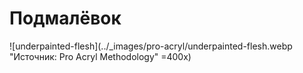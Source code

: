 # Подмалёвок

![underpainted-flesh](../_images/pro-acryl/underpainted-flesh.webp "Источник: Pro Acryl Methodology" =400x)